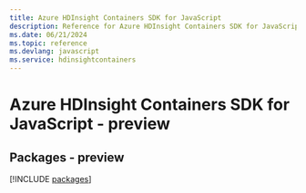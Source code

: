```yaml
---
title: Azure HDInsight Containers SDK for JavaScript
description: Reference for Azure HDInsight Containers SDK for JavaScript
ms.date: 06/21/2024
ms.topic: reference
ms.devlang: javascript
ms.service: hdinsightcontainers
---
```

# Azure HDInsight Containers SDK for JavaScript - preview
## Packages - preview
[!INCLUDE [packages](hdinsight-containers-index.md)]